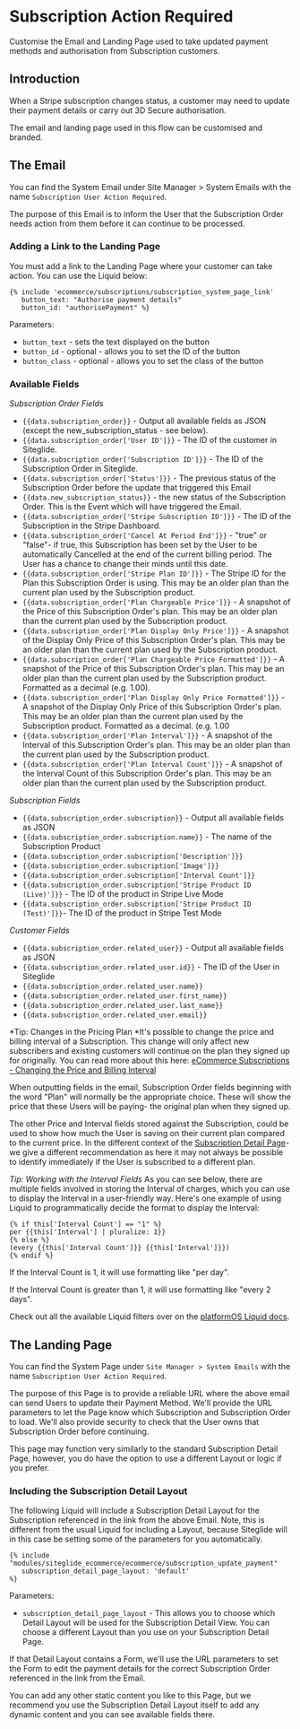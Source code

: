 # Subscription Action Required

Customise the Email and Landing Page used to take updated payment methods and authorisation from Subscription customers.

## Introduction

When a Stripe subscription changes status, a customer may need to update their payment details or carry out 3D Secure authorisation.

The email and landing page used in this flow can be customised and branded.

## The Email

You can find the System Email under Site Manager > System Emails with the name `Subscription User Action Required`.

The purpose of this Email is to inform the User that the Subscription Order needs action from them before it can continue to be processed.

### Adding a Link to the Landing Page

You must add a link to the Landing Page where your customer can take action. You can use the Liquid below:

```liquid
{% include 'ecommerce/subscriptions/subscription_system_page_link'
   button_text: "Authorise payment details"
   button_id: "authorisePayment" %}

```

Parameters:

* `button_text` - sets the text displayed on the button
* `button_id` - optional - allows you to set the ID of the button
* `button_class` - optional - allows you to set the class of the button

### Available Fields

_Subscription Order Fields_

* `{{data.subscription_order}}` - Output all available fields as JSON (except the new\_subscription\_status - see below).
* `{{data.subscription_order['User ID']}}` - The ID of the customer in Siteglide.
* `{{data.subscription_order['Subscription ID']}}` - The ID of the Subscription Order in Siteglide.
* `{{data.subscription_order['Status']}}` - The previous status of the Subscription Order before the update that triggered this Email
* `{{data.new_subscription_status}}` - the new status of the Subscription Order. This is the Event which will have triggered the Email.
* `{{data.subscription_order['Stripe Subscription ID']}}` - The ID of the Subscription in the Stripe Dashboard.
* `{{data.subscription_order['Cancel At Period End']}}` - "true" or "false"- if true, this Subscription has been set by the User to be automatically Cancelled at the end of the current billing period. The User has a chance to change their minds until this date.
* `{{data.subscription_order['Stripe Plan ID']}}` - The Stripe ID for the Plan this Subscription Order is using. This may be an older plan than the current plan used by the Subscription product.
* `{{data.subscription_order['Plan Chargeable Price']}}` - A snapshot of the Price of this Subscription Order's plan. This may be an older plan than the current plan used by the Subscription product.
* `{{data.subscription_order['Plan Display Only Price']}}` - A snapshot of the Display Only Price of this Subscription Order's plan. This may be an older plan than the current plan used by the Subscription product.
* `{{data.subscription_order['Plan Chargeable Price Formatted']}}` - A snapshot of the Price of this Subscription Order's plan. This may be an older plan than the current plan used by the Subscription product. Formatted as a decimal (e.g. 1.00).
* `{{data.subscription_order['Plan Display Only Price Formatted']}}` - A snapshot of the Display Only Price of this Subscription Order's plan. This may be an older plan than the current plan used by the Subscription product. Formatted as a decimal. (e.g. 1.00
* `{{data.subscription_order['Plan Interval']}}` - A snapshot of the Interval of this Subscription Order's plan. This may be an older plan than the current plan used by the Subscription product.
* `{{data.subscription_order['Plan Interval Count']}}` - A snapshot of the Interval Count of this Subscription Order's plan. This may be an older plan than the current plan used by the Subscription product.

_Subscription Fields_

* `{{data.subscription_order.subscription}}` - Output all available fields as JSON
* `{{data.subscription_order.subscription.name}}` - The name of the Subscription Product
* `{{data.subscription_order.subscription['Description']}}`
* `{{data.subscription_order.subscription['Image']}}`
* `{{data.subscription_order.subscription['Interval Count']}}`
* `{{data.subscription_order.subscription['Stripe Product ID (Live)']}}` - The ID of the product in Stripe Live Mode
* `{{data.subscription_order.subscription['Stripe Product ID (Test)']}}`- The ID of the product in Stripe Test Mode

_Customer Fields_

* `{{data.subscription_order.related_user}}` - Output all available fields as JSON
* `{{data.subscription_order.related_user.id}}` - The ID of the User in Siteglide
* `{{data.subscription_order.related_user.name}}`
* `{{data.subscription_order.related_user.first_name}}`
* `{{data.subscription_order.related_user.last_name}}`
* `{{data.subscription_order.related_user.email}}`

\*Tip: Changes in the Pricing Plan \*It's possible to change the price and billing interval of a Subscription. This change will only affect new subscribers and existing customers will continue on the plan they signed up for originally. You can read more about this here: [eCommerce Subscriptions - Changing the Price and Billing Interval](managing-subscriptions/changing-price-and-billing-interval.md)

When outputting fields in the email, Subscription Order fields beginning with the word "Plan" will normally be the appropriate choice. These will show the price that these Users will be paying- the original plan when they signed up.

The other Price and Interval fields stored against the Subscription, could be used to show how much the User is saving on their current plan compared to the current price. In the different context of the [Subscription Detail Page](subscriptions-detail.md)- we give a different recommendation as here it may not always be possible to identify immediately if the User is subscribed to a different plan.

_Tip: Working with the Interval Fields_ As you can see below, there are multiple fields involved in storing the Interval of charges, which you can use to display the Interval in a user-friendly way. Here's one example of using Liquid to programmatically decide the format to display the Interval:

```liquid
{% if this['Interval Count'] == "1" %}
per {{this['Interval'] | pluralize: 1}}
{% else %}
(every {{this['Interval Count']}} {{this['Interval']}})
{% endif %}

```

If the Interval Count is 1, it will use formatting like "per day".

If the Interval Count is greater than 1, it will use formatting like "every 2 days".

Check out all the available Liquid filters over on the [platformOS Liquid docs](https://documentation.platformos.com/api-reference/liquid/introduction).

## The Landing Page

You can find the System Page under `Site Manager > System Emails` with the name `Subscription User Action Required`.

The purpose of this Page is to provide a reliable URL where the above email can send Users to update their Payment Method. We'll provide the URL parameters to let the Page know which Subscription and Subscription Order to load. We'll also provide security to check that the User owns that Subscription Order before continuing.

This page may function very similarly to the standard Subscription Detail Page, however, you do have the option to use a different Layout or logic if you prefer.

### Including the Subscription Detail Layout

The following Liquid will include a Subscription Detail Layout for the Subscription referenced in the link from the above Email. Note, this is different from the usual Liquid for including a Layout, because Siteglide will in this case be setting some of the parameters for you automatically.

```liquid
{% include "modules/siteglide_ecommerce/ecommerce/subscription_update_payment"
   subscription_detail_page_layout: 'default' 
%}
```

Parameters:

* `subscription_detail_page_layout` - This allows you to choose which Detail Layout will be used for the Subscription Detail View. You can choose a different Layout than you use on your Subscription Detail Page.

If that Detail Layout contains a Form, we'll use the URL parameters to set the Form to edit the payment details for the correct Subscription Order referenced in the link from the Email.

You can add any other static content you like to this Page, but we recommend you use the Subscription Detail Layout itself to add any dynamic content and you can see available fields there.
